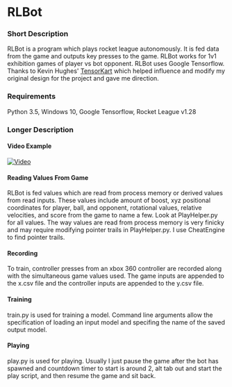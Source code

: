 # RLBot

### Short Description
RLBot is a program which plays rocket league autonomously.  It is fed data from the game and outputs key presses to the game.  RLBot works for 1v1 exhibition games of player vs bot opponent.  RLBot uses Google Tensorflow.  Thanks to Kevin Hughes' [TensorKart](https://github.com/kevinhughes27/TensorKart) 
which helped influence and modify my original design for the project and gave me direction.

### Requirements
Python 3.5, Windows 10, Google Tensorflow, Rocket League v1.28

### Longer Description

#### Video Example
[![Video](https://github.com/drssoccer55/RLBot/images/vid2thumb.jpg)](https://www.youtube.com/watch?v=AFxW83FZBWo)

#### Reading Values From Game
RLBot is fed values which are read from process memory or derived values from read inputs.  These values include amount of boost, xyz positional coordinates for player, ball, and opponent, rotational values, relative velocities, 
and score from the game to name a few.  Look at PlayHelper.py for all values.  The way values are read from process memory is very finicky and may require modifying pointer trails in PlayHelper.py.  I use CheatEngine to find pointer trails.

#### Recording
To train, controller presses from an xbox 360 controller are recorded along with the simultaneous game values used.  The game inputs are appended to the x.csv file and the controller inputs are appended to the y.csv file.

#### Training
train.py is used for training a model.  Command line arguments allow the specification of loading an input model and specifing the name of the saved output model.

#### Playing
play.py is used for playing.  Usually I just pause the game after the bot has spawned and countdown timer to start is around 2, alt tab out and start the play script, and then resume the game and sit back.